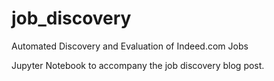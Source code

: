 # job_discovery
Automated Discovery and Evaluation of Indeed.com Jobs

Jupyter Notebook to accompany the job discovery blog post.